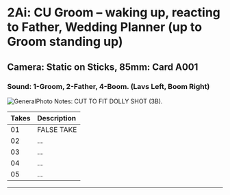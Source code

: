 # 2Ai: CU Groom – waking up, reacting to Father, Wedding Planner (up to Groom standing up)

## Camera: Static on Sticks, 85mm: Card A001

### Sound: 1-Groom, 2-Father, 4-Boom. (Lavs Left, Boom Right)

![GeneralPhoto][]
Notes: CUT TO FIT DOLLY SHOT (3B).

| Takes | Description |
|:---|:----|
| 01 | FALSE TAKE |
| 02 | ... |
| 03 | ... |
| 04 | ... |
| 05 | ... |

----


[GeneralPhoto]:  /CelebrateForever/images/3Ai.JPG